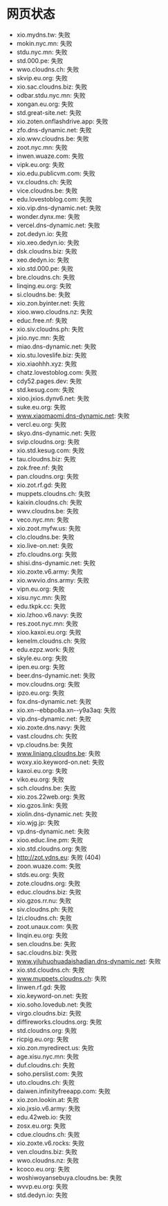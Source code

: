 # 网页状态
- xio.mydns.tw: 失败
- mokin.nyc.mn: 失败
- stdu.nyc.mn: 失败
- std.000.pe: 失败
- wwo.cloudns.ch: 失败
- skvip.eu.org: 失败
- xio.sac.cloudns.biz: 失败
- odbar.stdu.nyc.mn: 失败
- xongan.eu.org: 失败
- std.great-site.net: 失败
- xio.zoten.onflashdrive.app: 失败
- zfo.dns-dynamic.net: 失败
- xio.wwv.cloudns.be: 失败
- zoot.nyc.mn: 失败
- inwen.wuaze.com: 失败
- vipk.eu.org: 失败
- xio.edu.publicvm.com: 失败
- vx.cloudns.ch: 失败
- vice.cloudns.be: 失败
- edu.lovestoblog.com: 失败
- xio.vip.dns-dynamic.net: 失败
- wonder.dynx.me: 失败
- vercel.dns-dynamic.net: 失败
- zot.dedyn.io: 失败
- xio.xeo.dedyn.io: 失败
- dsk.cloudns.biz: 失败
- xeo.dedyn.io: 失败
- xio.std.000.pe: 失败
- bre.cloudns.ch: 失败
- linqing.eu.org: 失败
- si.cloudns.be: 失败
- xio.zon.byinter.net: 失败
- xioo.wwo.cloudns.nz: 失败
- educ.free.nf: 失败
- xio.siv.cloudns.ph: 失败
- jxio.nyc.mn: 失败
- miao.dns-dynamic.net: 失败
- xio.stu.loveslife.biz: 失败
- xio.xiaohhh.xyz: 失败
- chatz.lovestoblog.com: 失败
- cdy52.pages.dev: 失败
- std.kesug.com: 失败
- xioo.jxios.dynv6.net: 失败
- suke.eu.org: 失败
- www.xiaomaomi.dns-dynamic.net: 失败
- vercl.eu.org: 失败
- skyo.dns-dynamic.net: 失败
- svip.cloudns.org: 失败
- xio.std.kesug.com: 失败
- tau.cloudns.biz: 失败
- zok.free.nf: 失败
- pan.cloudns.org: 失败
- xio.zot.rf.gd: 失败
- muppets.cloudns.ch: 失败
- kaixin.cloudns.ch: 失败
- wwv.cloudns.be: 失败
- veco.nyc.mn: 失败
- xio.zoot.myfw.us: 失败
- clo.cloudns.be: 失败
- xio.live-on.net: 失败
- zfo.cloudns.org: 失败
- shisi.dns-dynamic.net: 失败
- xio.zoxte.v6.army: 失败
- xio.wwvio.dns.army: 失败
- vipn.eu.org: 失败
- xisu.nyc.mn: 失败
- edu.tkpk.cc: 失败
- xio.lzhoo.v6.navy: 失败
- res.zoot.nyc.mn: 失败
- xioo.kaxoi.eu.org: 失败
- kenelm.cloudns.ch: 失败
- edu.ezpz.work: 失败
- skyle.eu.org: 失败
- ipen.eu.org: 失败
- beer.dns-dynamic.net: 失败
- mov.cloudns.org: 失败
- ipzo.eu.org: 失败
- fox.dns-dynamic.net: 失败
- xio.xn--ebbpo8a.xn--y9a3aq: 失败
- vip.dns-dynamic.net: 失败
- xio.zoxte.dns.navy: 失败
- vast.cloudns.ch: 失败
- vp.cloudns.be: 失败
- www.liniang.cloudns.be: 失败
- woxy.xio.keyword-on.net: 失败
- kaxoi.eu.org: 失败
- viko.eu.org: 失败
- sch.cloudns.be: 失败
- xio.zos.22web.org: 失败
- xio.gzos.link: 失败
- xiolin.dns-dynamic.net: 失败
- xio.wjg.jp: 失败
- vp.dns-dynamic.net: 失败
- xioo.educ.line.pm: 失败
- xio.std.cloudns.org: 失败
- http://zot.ydns.eu: 失败 (404)
- zoon.wuaze.com: 失败
- stds.eu.org: 失败
- zote.cloudns.org: 失败
- educ.cloudns.biz: 失败
- xio.gzos.rr.nu: 失败
- siv.cloudns.ph: 失败
- lzi.cloudns.ch: 失败
- zoot.unaux.com: 失败
- linqin.eu.org: 失败
- sen.cloudns.be: 失败
- sac.cloudns.biz: 失败
- www.yiluhuohuadaishadian.dns-dynamic.net: 失败
- xio.std.cloudns.ch: 失败
- www.muppets.cloudns.ch: 失败
- linwen.rf.gd: 失败
- xio.keyword-on.net: 失败
- xio.soho.lovedub.net: 失败
- virgo.cloudns.biz: 失败
- diffireworks.cloudns.org: 失败
- std.cloudns.org: 失败
- ricpig.eu.org: 失败
- xio.zon.myredirect.us: 失败
- age.xisu.nyc.mn: 失败
- duf.cloudns.ch: 失败
- soho.perslist.com: 失败
- uto.cloudns.ch: 失败
- daiwen.infinityfreeapp.com: 失败
- xio.zon.lookin.at: 失败
- xio.jxsio.v6.army: 失败
- edu.42web.io: 失败
- zosx.eu.org: 失败
- cdue.cloudns.ch: 失败
- xio.zoxte.v6.rocks: 失败
- ven.cloudns.biz: 失败
- wwo.cloudns.nz: 失败
- kcoco.eu.org: 失败
- woshiwoyansebuya.cloudns.be: 失败
- wvvp.eu.org: 失败
- std.dedyn.io: 失败
